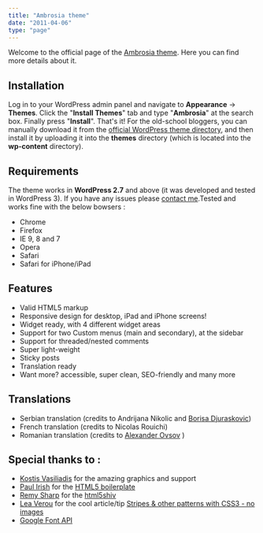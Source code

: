 ```yaml
---
title: "Ambrosia theme"
date: "2011-04-06"
type: "page"
---
```


Welcome to the official page of the [Ambrosia theme](http://wordpress.org/extend/themes/ambrosia "Ambrosia theme"). Here you can find more details about it.

## Installation

Log in to your WordPress admin panel and navigate to **Appearance** -> **Themes**. Click the "**Install Themes**" tab and type "**Ambrosia**" at the search box. Finally press "**Install**". That's it! For the old-school bloggers, you can manually download it from the [official WordPress theme directory](http://wordpress.org/extend/themes/ambrosia "Ambrosia theme"), and then install it by uploading it into the **themes** directory (which is located into the **wp-content** directory).

## Requirements

The theme works in **WordPress 2.7** and above (it was developed and tested in WordPress 3). If you have any issues please [contact me](http://phrappe.com/contact/ "Phrappe contact").Tested and works fine with the below bowsers :

- Chrome
- Firefox
- IE 9, 8 and 7
- Opera
- Safari
- Safari for iPhone/iPad

## Features

- Valid HTML5 markup
- Responsive design for desktop, iPad and iPhone screens!
- Widget ready, with 4 different widget areas
- Support for two Custom menus (main and secondary), at the sidebar
- Support for threaded/nested comments
- Super light-weight
- Sticky posts
- Translation ready
- Want more? accessible, super clean, SEO-friendly and many more

## Translations

- Serbian translation (credits to Andrijana Nikolic and [Borisa Djuraskovic](http://www.webhostinghub.com/?utm_expid=31925339-43.IXajqRFmTe65ENkoTprWZw.0))
- French translation (credits to Nicolas Rouichi)
- Romanian translation (credits to [Alexander Ovsov](http://webhostinggeeks.com "Alexander Ovsov") )

## Special thanks to :

- [Kostis Vasiliadis](http://www.speak.gr/ "Speak.gr - Kostis Vasiliadis") for the amazing graphics and support
- [Paul Irish](http://paulirish.com/ "Paul Irish's blog") for the [HTML5 boilerplate](http://html5boilerplate.com/ "HTML5 Boilerplate")
- [Remy Sharp](http://remysharp.com/ "Remy Sharp's blog") for the [html5shiv](http://code.google.com/p/html5shiv/ "html5shiv")
- [Lea Verou](http://leaverou.me/ "Lea Verou's blog") for the cool article/tip [Stripes & other patterns with CSS3 - no images](http://leaverou.me/demos/css3-patterns.html "Stripes and other patterns with CSS3 - no images")
- [Google Font API](http://code.google.com/apis/webfonts/ "Google Font API")
